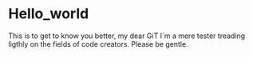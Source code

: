 # Hello_world
This is to get to know you better, my dear GiT
I`m a mere tester treading ligthly on the fields of code creators.
Please be gentle.
